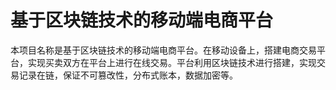 # 基于区块链技术的移动端电商平台   
本项目名称是基于区块链技术的移动端电商平台。在移动设备上，搭建电商交易平台，实现买卖双方在平台上进行在线交易。平台利用区块链技术进行搭建，实现交易记录在链，保证不可篡改性，分布式账本，数据加密等。